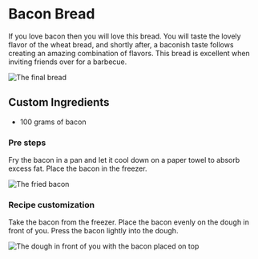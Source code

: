 # Bacon Bread

If you love bacon then you will love this bread.
You will taste the lovely flavor of the wheat bread, and shortly after, a baconish taste follows creating an amazing combination of flavors.
This bread is excellent when inviting friends over for a barbecue.

![The final bread](https://i.imgur.com/EYQnBpb.png)

## Custom Ingredients

- 100 grams of bacon

### Pre steps

Fry the bacon in a pan and let it cool down on a paper towel to absorb excess fat. Place the bacon in the freezer.

![The fried bacon](https://i.imgur.com/rtD0fnU.jpg)

### Recipe customization

Take the bacon from the freezer. Place the bacon evenly on the dough in front of you. Press the bacon lightly into the dough.

![The dough in front of you with the bacon placed on top](https://i.imgur.com/ZlL96Sp.jpg)
